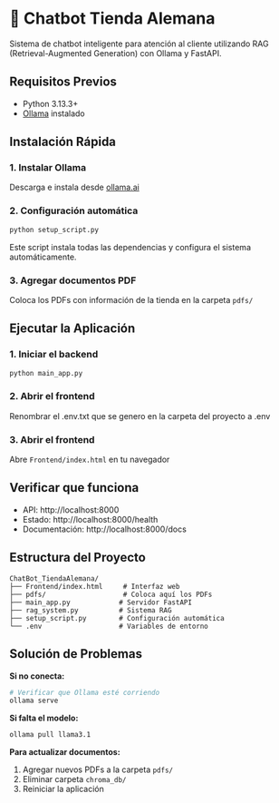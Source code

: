 # 🛒 Chatbot Tienda Alemana

Sistema de chatbot inteligente para atención al cliente utilizando RAG (Retrieval-Augmented Generation) con Ollama y FastAPI.

## Requisitos Previos

- Python 3.13.3+
- [Ollama](https://ollama.ai/) instalado

## Instalación Rápida

### 1. Instalar Ollama
Descarga e instala desde [ollama.ai](https://ollama.ai/)

### 2. Configuración automática
```bash
python setup_script.py
```

Este script instala todas las dependencias y configura el sistema automáticamente.

### 3. Agregar documentos PDF
Coloca los PDFs con información de la tienda en la carpeta `pdfs/`

## Ejecutar la Aplicación

### 1. Iniciar el backend
```bash
python main_app.py
```
### 2. Abrir el frontend
Renombrar el .env.txt que se genero en la carpeta del proyecto a .env

### 3. Abrir el frontend
Abre `Frontend/index.html` en tu navegador

## Verificar que funciona

- API: http://localhost:8000
- Estado: http://localhost:8000/health
- Documentación: http://localhost:8000/docs

## Estructura del Proyecto

```
ChatBot_TiendaAlemana/
├── Frontend/index.html     # Interfaz web
├── pdfs/                   # Coloca aquí los PDFs
├── main_app.py            # Servidor FastAPI
├── rag_system.py          # Sistema RAG
├── setup_script.py        # Configuración automática
└── .env                   # Variables de entorno
```

## Solución de Problemas

**Si no conecta:**
```bash
# Verificar que Ollama esté corriendo
ollama serve
```

**Si falta el modelo:**
```bash
ollama pull llama3.1
```

**Para actualizar documentos:**
1. Agregar nuevos PDFs a la carpeta `pdfs/`
2. Eliminar carpeta `chroma_db/`
3. Reiniciar la aplicación
